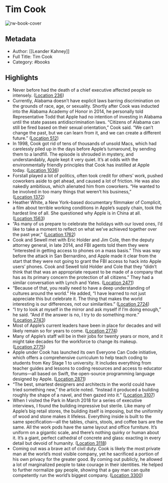 # Tim Cook

![rw-book-cover](https://images-na.ssl-images-amazon.com/images/I/41zkBt1MkOL._SL200_.jpg)

## Metadata
- Author: [[Leander Kahney]]
- Full Title: Tim Cook
- Category: #books

## Highlights
- Never before had the death of a chief executive affected people so intensely. ([Location 236](https://readwise.io/to_kindle?action=open&asin=B07FLVCT2J&location=236))
- Currently, Alabama doesn’t have explicit laws barring discrimination on the grounds of race, age, or sexuality. Shortly after Cook was inducted into the Alabama Academy of Honor in 2014, he personally told Representative Todd that Apple had no intention of investing in Alabama until the state passes antidiscrimination laws. “Citizens of Alabama can still be fired based on their sexual orientation,” Cook said. “We can’t change the past, but we can learn from it, and we can create a different future.” ([Location 512](https://readwise.io/to_kindle?action=open&asin=B07FLVCT2J&location=512))
- In 1998, Cook got rid of tens of thousands of unsold Macs, which had carelessly piled up in the days before Apple’s turnaround, by sending them to a landfill. The episode is shrouded in mystery, and understandably, Apple kept it very quiet. It’s at odds with the environmentally friendly principles that Cook has instilled at Apple today. ([Location 1036](https://readwise.io/to_kindle?action=open&asin=B07FLVCT2J&location=1036))
- Forstall played a lot of politics, often took credit for others’ work, pushed coworkers aside to get ahead, and caused a lot of friction. He was also nakedly ambitious, which alienated him from coworkers. “He wanted to be involved in too many things that weren’t his business,” ([Location 1372](https://readwise.io/to_kindle?action=open&asin=B07FLVCT2J&location=1372))
- Heather White, a New York–based documentary filmmaker of Complicit, a film about terrible working conditions in Apple’s supply chain, took the hardest line of all. She questioned why Apple is in China at all. ([Location 1563](https://readwise.io/to_kindle?action=open&asin=B07FLVCT2J&location=1563))
- “As many of us prepare to celebrate the holidays with our loved ones, I’d like to take a moment to reflect on what we’ve achieved together over the past year,” ([Location 1762](https://readwise.io/to_kindle?action=open&asin=B07FLVCT2J&location=1762))
- Cook and Sewell met with Eric Holder and Jim Cole, then the deputy attorney general, in late 2014, and FBI agents told them they were “interested in getting access to phones on a mass basis.” This was way before the attack in San Bernardino, and Apple made it clear from the start that they were not going to grant the FBI access to hack into Apple users’ phones. Cook and Sewell told Holder and Cole that they “didn’t think that that was an appropriate request to be made of a company that has as its primary concern the protection of all citizens.” They had a similar conversation with Lynch and Yates. ([Location 2471](https://readwise.io/to_kindle?action=open&asin=B07FLVCT2J&location=2471))
- “Because of that, you really need to have a deep understanding of cultures around the world.” He added, “I have learned to not just appreciate this but celebrate it. The thing that makes the world interesting is our differences, not our similarities.” ([Location 2724](https://readwise.io/to_kindle?action=open&asin=B07FLVCT2J&location=2724))
- “I try to look at myself in the mirror and ask myself if I’m doing enough,” he said. “And if the answer is no, I try to do something more.” ([Location 2743](https://readwise.io/to_kindle?action=open&asin=B07FLVCT2J&location=2743))
- Most of Apple’s current leaders have been in place for decades and will likely remain so for years to come. ([Location 2774](https://readwise.io/to_kindle?action=open&asin=B07FLVCT2J&location=2774))
- Many of Apple’s staff will be in their jobs for twenty years or more, and it might take decades for the workforce to change its makeup. ([Location 2775](https://readwise.io/to_kindle?action=open&asin=B07FLVCT2J&location=2775))
- Apple under Cook has launched its own Everyone Can Code initiative, which offers a comprehensive curriculum to help teach coding to students from Key Stage 1 to university. It includes everything from teacher guides and lessons to coding resources and access to educator forums—all based on Swift, the open-source programming language designed by Apple. ([Location 2871](https://readwise.io/to_kindle?action=open&asin=B07FLVCT2J&location=2871))
- “The best, smartest designers and architects in the world could have tried something new,” the article noted. “Instead it produced a building roughly the shape of a navel, and then gazed into it.” ([Location 3107](https://readwise.io/to_kindle?action=open&asin=B07FLVCT2J&location=3107))
- When I visited the Park in March 2018 for a series of executive interviews, I found the building impressive but sterile. Like many of Apple’s big retail stores, the building itself is imposing, but the uniformity of wood and stone makes it lifeless. Everything inside is built to the same specification—all the tables, chairs, stools, and coffee bars are the same. All the work pods have the same layout and office furniture. It’s uniform on a gigantic scale, and there’s nothing quirky or human about it. It’s a giant, perfect cathedral of concrete and glass: exacting in every detail but devoid of humanity. ([Location 3118](https://readwise.io/to_kindle?action=open&asin=B07FLVCT2J&location=3118))
- Coming out was a brave act of civil duty. Cook is likely the most private man at the world’s most visible company, yet he sacrificed a portion of his own privacy for the greater good. By coming out publicly, he allowed a lot of marginalized people to take courage in their identities. He helped to further normalize gay people, showing that a gay man can quite competently run the world’s biggest company. ([Location 3300](https://readwise.io/to_kindle?action=open&asin=B07FLVCT2J&location=3300))
